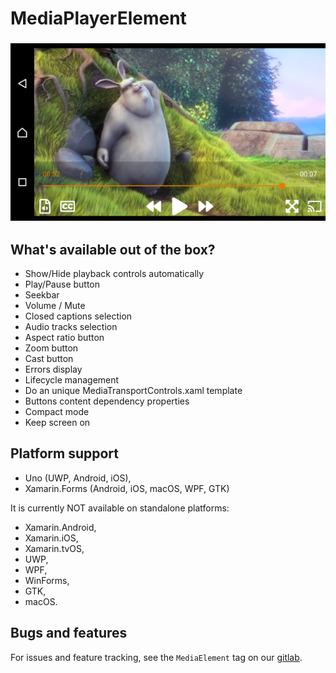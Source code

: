 # MediaPlayerElement

<h3 align="center">
  <img src="/Assets/media-element.png"/>
</h3>

## What's available out of the box?

- Show/Hide playback controls automatically
- Play/Pause button
- Seekbar
- Volume / Mute
- Closed captions selection
- Audio tracks selection
- Aspect ratio button
- Zoom button
- Cast button
- Errors display
- Lifecycle management
- Do an unique MediaTransportControls.xaml template
- Buttons content dependency properties
- Compact mode
- Keep screen on

## Platform support

- Uno (UWP, Android, iOS),
- Xamarin.Forms (Android, iOS, macOS, WPF, GTK)

It is currently NOT available on standalone platforms:

- Xamarin.Android,
- Xamarin.iOS,
- Xamarin.tvOS,
- UWP,
- WPF,
- WinForms,
- GTK,
- macOS.

## Bugs and features
For issues and feature tracking, see the `MediaElement` tag on our [gitlab](https://code.videolan.org/videolan/LibVLCSharp/issues?label_name%5B%5D=MediaElement).
